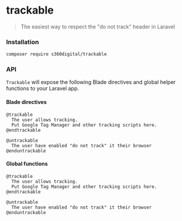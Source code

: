 # trackable

> The easiest way to respect the "do not track" header in Laravel

### Installation
```bash
composer require s360digital/trackable
```

### API
`Trackable` will expose the following Blade directives and global helper functions to your Laravel app.

#### Blade directives
```blade
@trackable
  The user allows tracking.
  Put Google Tag Manager and other tracking scripts here.
@endtrackable

@untrackable
  The user have enabled "do not track" it their browser
@enduntrackable
```

#### Global functions
```blade
@trackable
  The user allows tracking.
  Put Google Tag Manager and other tracking scripts here.
@endtrackable

@untrackable
  The user have enabled "do not track" it their browser
@enduntrackable
```